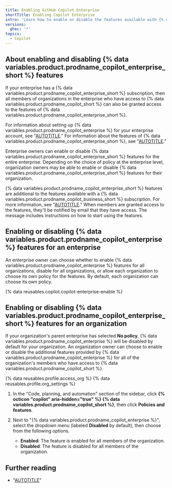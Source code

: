 ```yaml
---
title: Enabling GitHub Copilot Enterprise
shortTitle: Enabling Copilot Enterprise
intro: 'Learn how to enable or disable the features available with {% data variables.product.prodname_copilot_enterprise %}.'
versions:
  ghec: '*'
topics:
  - Copilot
---
```


## About enabling and disabling {% data variables.product.prodname_copilot_enterprise_short %} features

If your enterprise has a {% data variables.product.prodname_copilot_enterprise_short %} subscription, then all members of organizations in the enterprise who have access to {% data variables.product.prodname_copilot_short %} can also be granted access to the features of {% data variables.product.prodname_copilot_enterprise_short %}.

For information about setting up {% data variables.product.prodname_copilot_enterprise %} for your enterprise account, see "[AUTOTITLE](/enterprise-cloud@latest/billing/managing-billing-for-github-copilot/managing-your-github-copilot-enterprise-subscription)." For information about the features of {% data variables.product.prodname_copilot_enterprise_short %}, see "[AUTOTITLE](/enterprise-cloud@latest/copilot/github-copilot-enterprise/overview/github-copilot-enterprise-feature-set)."

Enterprise owners can enable or disable {% data variables.product.prodname_copilot_enterprise_short %} features for the entire enterprise. Depending on the choice of policy at the enterprise level, organization owners may be able to enable or disable {% data variables.product.prodname_copilot_enterprise_short %} features for their organization.

{% data variables.product.prodname_copilot_enterprise_short %} features are additional to the features available with a {% data variables.product.prodname_copilot_business_short %} subscription. For more information, see "[AUTOTITLE](/enterprise-cloud@latest/copilot/copilot-business/github-copilot-business-feature-set)." When members are granted access to the features, they'll be notified by email that they have access. The message includes instructions on how to start using the features.

## Enabling or disabling {% data variables.product.prodname_copilot_enterprise %} features for an enterprise

An enterprise owner can choose whether to enable {% data variables.product.prodname_copilot_enterprise %} features for all organizations, disable for all organizations, or allow each organization to choose its own policy for the features. By default, each organization can choose its own policy.

{% data reusables.copilot.copilot-enterprise-enable %}

## Enabling or disabling {% data variables.product.prodname_copilot_enterprise_short %} features for an organization

If your organization's parent enterprise has selected **No policy**, {% data variables.product.prodname_copilot_enterprise %} will be disabled by default for your organization. An organization owner can choose to enable or disable the additional features provided by {% data variables.product.prodname_copilot_enterprise %} for all of the organization's members who have access to {% data variables.product.prodname_copilot_short %}.

{% data reusables.profile.access_org %}
{% data reusables.profile.org_settings %}
1. In the "Code, planning, and automation" section of the sidebar, click **{% octicon "copilot" aria-hidden="true" %} {% data variables.product.prodname_copilot_short %}**, then click **Policies and features**.
1. Next to "{% data variables.product.prodname_copilot_enterprise %}", select the dropdown menu (labeled **Disabled** by default), then choose from the following options.

   - **Enabled**: The feature is enabled for all members of the organization.
   - **Disabled**: The feature is disabled for all members of the organization.

## Further reading

- "[AUTOTITLE](/copilot/managing-github-copilot-in-your-organization/managing-access-for-copilot-business-in-your-organization)"
